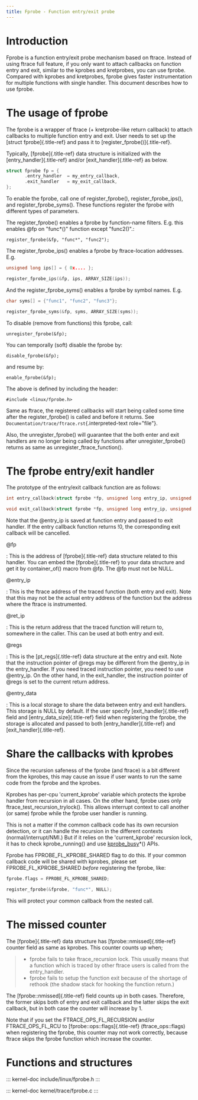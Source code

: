 ```yaml
---
title: Fprobe - Function entry/exit probe
---
```


# Introduction

Fprobe is a function entry/exit probe mechanism based on ftrace. Instead of using ftrace full feature, if you only want to attach callbacks on function entry and exit, similar to the kprobes and kretprobes, you can use fprobe. Compared with kprobes and kretprobes, fprobe gives faster instrumentation for multiple functions with single handler. This document describes how to use fprobe.

# The usage of fprobe

The fprobe is a wrapper of ftrace (+ kretprobe-like return callback) to attach callbacks to multiple function entry and exit. User needs to set up the [struct fprobe]{.title-ref} and pass it to [register_fprobe()]{.title-ref}.

Typically, [fprobe]{.title-ref} data structure is initialized with the [entry_handler]{.title-ref} and/or [exit_handler]{.title-ref} as below.

``` c
struct fprobe fp = {
       .entry_handler  = my_entry_callback,
       .exit_handler   = my_exit_callback,
};
```

To enable the fprobe, call one of register_fprobe(), register_fprobe_ips(), and register_fprobe_syms(). These functions register the fprobe with different types of parameters.

The register_fprobe() enables a fprobe by function-name filters. E.g. this enables \@fp on \"func\*()\" function except \"func2()\".:

    register_fprobe(&fp, "func*", "func2");

The register_fprobe_ips() enables a fprobe by ftrace-location addresses. E.g.

``` c
unsigned long ips[] = { 0x.... };

register_fprobe_ips(&fp, ips, ARRAY_SIZE(ips));
```

And the register_fprobe_syms() enables a fprobe by symbol names. E.g.

``` c
char syms[] = {"func1", "func2", "func3"};

register_fprobe_syms(&fp, syms, ARRAY_SIZE(syms));
```

To disable (remove from functions) this fprobe, call:

    unregister_fprobe(&fp);

You can temporally (soft) disable the fprobe by:

    disable_fprobe(&fp);

and resume by:

    enable_fprobe(&fp);

The above is defined by including the header:

    #include <linux/fprobe.h>

Same as ftrace, the registered callbacks will start being called some time after the register_fprobe() is called and before it returns. See `Documentation/trace/ftrace.rst`{.interpreted-text role="file"}.

Also, the unregister_fprobe() will guarantee that the both enter and exit handlers are no longer being called by functions after unregister_fprobe() returns as same as unregister_ftrace_function().

# The fprobe entry/exit handler

The prototype of the entry/exit callback function are as follows:

``` c
int entry_callback(struct fprobe *fp, unsigned long entry_ip, unsigned long ret_ip, struct pt_regs *regs, void *entry_data);

void exit_callback(struct fprobe *fp, unsigned long entry_ip, unsigned long ret_ip, struct pt_regs *regs, void *entry_data);
```

Note that the \@entry_ip is saved at function entry and passed to exit handler. If the entry callback function returns !0, the corresponding exit callback will be cancelled.

\@fp

:   This is the address of [fprobe]{.title-ref} data structure related to this handler. You can embed the [fprobe]{.title-ref} to your data structure and get it by container_of() macro from \@fp. The \@fp must not be NULL.

\@entry_ip

:   This is the ftrace address of the traced function (both entry and exit). Note that this may not be the actual entry address of the function but the address where the ftrace is instrumented.

\@ret_ip

:   This is the return address that the traced function will return to, somewhere in the caller. This can be used at both entry and exit.

\@regs

:   This is the [pt_regs]{.title-ref} data structure at the entry and exit. Note that the instruction pointer of \@regs may be different from the \@entry_ip in the entry_handler. If you need traced instruction pointer, you need to use \@entry_ip. On the other hand, in the exit_handler, the instruction pointer of \@regs is set to the current return address.

\@entry_data

:   This is a local storage to share the data between entry and exit handlers. This storage is NULL by default. If the user specify [exit_handler]{.title-ref} field and [entry_data_size]{.title-ref} field when registering the fprobe, the storage is allocated and passed to both [entry_handler]{.title-ref} and [exit_handler]{.title-ref}.

# Share the callbacks with kprobes

Since the recursion safeness of the fprobe (and ftrace) is a bit different from the kprobes, this may cause an issue if user wants to run the same code from the fprobe and the kprobes.

Kprobes has per-cpu \'current_kprobe\' variable which protects the kprobe handler from recursion in all cases. On the other hand, fprobe uses only ftrace_test_recursion_trylock(). This allows interrupt context to call another (or same) fprobe while the fprobe user handler is running.

This is not a matter if the common callback code has its own recursion detection, or it can handle the recursion in the different contexts (normal/interrupt/NMI.) But if it relies on the \'current_kprobe\' recursion lock, it has to check kprobe_running() and use [kprobe_busy]()\*() APIs.

Fprobe has FPROBE_FL_KPROBE_SHARED flag to do this. If your common callback code will be shared with kprobes, please set FPROBE_FL_KPROBE_SHARED *before* registering the fprobe, like:

``` c
fprobe.flags = FPROBE_FL_KPROBE_SHARED;

register_fprobe(&fprobe, "func*", NULL);
```

This will protect your common callback from the nested call.

# The missed counter

The [fprobe]{.title-ref} data structure has [fprobe::nmissed]{.title-ref} counter field as same as kprobes. This counter counts up when;

> -   fprobe fails to take ftrace_recursion lock. This usually means that a function which is traced by other ftrace users is called from the entry_handler.
> -   fprobe fails to setup the function exit because of the shortage of rethook (the shadow stack for hooking the function return.)

The [fprobe::nmissed]{.title-ref} field counts up in both cases. Therefore, the former skips both of entry and exit callback and the latter skips the exit callback, but in both case the counter will increase by 1.

Note that if you set the FTRACE_OPS_FL_RECURSION and/or FTRACE_OPS_FL_RCU to [fprobe::ops::flags]{.title-ref} (ftrace_ops::flags) when registering the fprobe, this counter may not work correctly, because ftrace skips the fprobe function which increase the counter.

# Functions and structures

::: kernel-doc
include/linux/fprobe.h
:::

::: kernel-doc
kernel/trace/fprobe.c
:::

